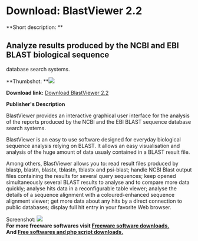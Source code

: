 # Download: BlastViewer 2.2

**Short description: **

## Analyze results produced by the NCBI and EBI BLAST biological sequence
database search systems.

  
**Thumbshot: **![](http://www.freewarefiles.com/screenshot/blastviewer2_md.jpg)   
  
**Download link:** [Download BlastViewer 2.2](http://freesoftwares.boysofts.com/BlastViewer_program_33562.html)  
  

**Publisher's Description**  
  

BlastViewer provides an interactive graphical user interface for the analysis
of the reports produced by the NCBI and the EBI BLAST sequence database search
systems.

BlastViewer is an easy to use software designed for everyday biological
sequence analysis relying on BLAST. It allows an easy visualisation and
analysis of the huge amount of data usualy contained in a BLAST result file.

Among others, BlastViewer allows you to: read result files produced by blastp,
blastn, blastx, tblastn, tblastx and psi-blast; handle NCBI Blast output files
containing the results for several query sequences; keep opened simultaneously
several BLAST results to analyse and to compare more data quickly; analyse
hits data in a reconfigurable table viewer; analyse the details of a sequence
alignment with a coloured-enhanced sequence alignment viewer; get more data
about any hits by a direct connection to public databases; display full hit
entry in your favorite Web browser.

  
  
Screenshot: ![](http://www.freewarefiles.com/screenshot/blastviewer2.jpg)  
**For more freeware softwares visit [Freeware software downloads.](http://freesoftwares.boysofts.com/)**   
**And [Free softwares and php script downloads.](http://www.boysofts.com/)**

